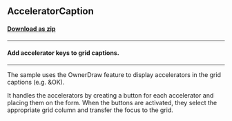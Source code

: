 ## AcceleratorCaption
#### [Download as zip](https://grapecity.github.io/DownGit/#/home?url=https://github.com/GrapeCity/ComponentOne-WinForms-Samples/tree/master/NetFramework\FlexGrid\CS\AcceleratorCaption)
____
#### Add accelerator keys to grid captions.
____
The sample uses the OwnerDraw feature to display accelerators in the grid captions (e.g. &OK). 

It handles the accelerators by creating a button for each accelerator and placing them on the form. When the buttons are activated, they select the appropriate grid column and transfer the focus to the grid. 
